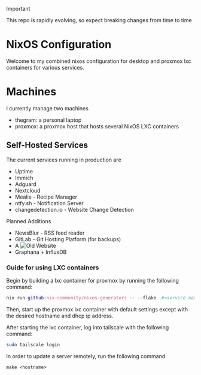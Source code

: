 > [!IMPORTANT]  
> This repo is rapidly evolving, so expect breaking changes from time to time

# NixOS Configuration
Welcome to my combined nixos configuration for desktop and proxmox lxc containers for various services. 

# Machines
I currently manage two machines
- thegram: a personal laptop
- proxmox: a proxmox host that hosts several NixOS LXC containers

## Self-Hosted Services
The current services running in production are
- Uptime
- Immich
- Adguard
- Nextcloud
- Mealie - Recipe Manager
- ntfy.sh - Notification Server
- changedetection.io - Website Change Detection

Planned Additions
- NewsBlur - RSS feed reader
- GitLab - Git Hosting Platform (for backups)
- A ![Old Website](https://github.com/AyushmaanAggarwal/theCounter/tree/main)
- Graphana + InfluxDB

### Guide for using LXC containers
Begin by building a lxc container for proxmox by running the following command:
```nix
nix run github:nix-community/nixos-generators -- --flake .#<service name> --cores 4 -f proxmox-lxc
```

Then, start up the proxmox lxc container with default settings except with the desired hostname and dhcp ip address.

After starting the lxc container, log into tailscale with the following command:
```sh
sudo tailscale login
```

In order to update a server remotely, run the following command:
```nix
make <hostname>
```
